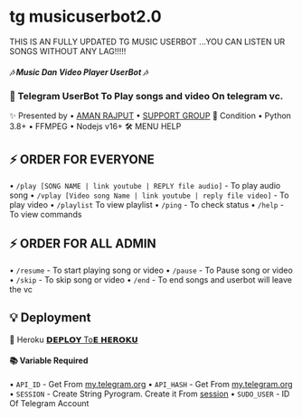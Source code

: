 # tg musicuserbot2.0
THIS IS AN FULLY UPDATED TG MUSIC USERBOT ...YOU CAN LISTEN UR SONGS WITHOUT ANY LAG!!!!!
##### 🎶 Music Dan Video Player UserBot 🎶
### 🤖 Telegram UserBot To Play songs and video On telegram vc.



✨ Presented by 
• [AMAN RAJPUT](https://t.me/itsamanrajput)
• [SUPPORT GROUP](https://t.me/join_us_fast)
📝 Condition
• Python 3.8+
• FFMPEG
• Nodejs v16+
🛠 MENU HELP
  

## ⚡ ORDER FOR EVERYONE
• `/play [SONG NAME | link youtube | REPLY file audio]` - To play audio song
• `/vplay [Video song Name | link youtube | reply file video]` - To play video
• `/playlist` To view playlist
• `/ping` - To check status
• `/help` - To view commands

## ⚡ ORDER FOR ALL ADMIN
• `/resume` - To start playing song or video
• `/pause` - To Pause song or video
• `/skip` - To skip song or video
• `/end` - To end songs and userbot will leave the vc


## 💡 Deployment
💜 Heroku
 [𝗗𝗘𝗣𝗟𝗢𝗬 To𝗘 𝗛𝗘𝗥𝗢𝗞𝗨](https://heroku.com/deploy?template=https://github.com/amanrajput2001/musicuserbot2.0)

#### 📚 Variable Required
• `API_ID` - Get From [my.telegram.org](https://my.telegram.org)
• `API_HASH` - Get From [my.telegram.org](https://my.telegram.org)
• `SESSION` - Create String Pyrogram. Create it From  [session](https://replit.com/@GoodBoysExe/string-session?lite=1&outputonly=1)
• `SUDO_USER` - ID Of Telegram Account
